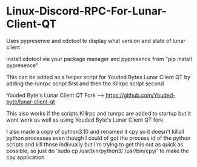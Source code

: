 # Linux-Discord-RPC-For-Lunar-Client-QT
Uses pypresence and xdotool to display what version and state of lunar client


install xdotool via your package manager and pypresence from "pip install pypresence"

This can be added as a helper script for Youded Bytes Lunar Client QT by adding the runrpc script first and then the Killrpc script second

Youded Byte's Lunar Client QT Fork --> https://github.com/Youded-byte/lunar-client-qt

This also works if the scripts Killrpc and runrpc are added to startup but it wont work as well as using Youded Byte's Lunar Client QT fork

I also made a copy of python3.10 and renamed it cpy so it doesn't killall python processes even though I could of got the process id of the python scripts and kill those indivually but I'm trying to get this out as quick as possible, so just do 'sudo cp /usr/bin/python3/ /usr/bin/cpy/' to make the cpy application
